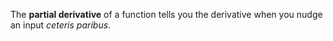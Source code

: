 The **partial derivative** of a function tells you the derivative when you nudge an input _ceteris paribus_.